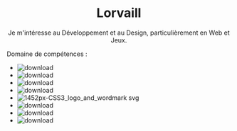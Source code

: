 <h1 align="center">Lorvaill</h1>


<p align="center">
  Je m'intéresse au Développement et au Design, particulièrement en Web et Jeux.  
</p>


Domaine de compétences :
- ![download](https://user-images.githubusercontent.com/96297088/205582573-b07fa111-6add-4991-bbe2-8a108756b487.png)
- ![download](https://user-images.githubusercontent.com/96297088/205582841-7b1695d2-ddbc-42bf-8ff4-ac7b0e2fb975.png)
- ![download](https://user-images.githubusercontent.com/96297088/205584146-76818546-abb3-4e5c-83c0-c2dfbf319c44.png)
- ![download](https://user-images.githubusercontent.com/96297088/205583831-4a023fa0-3932-4309-b4c8-6d8a7783b0c0.png)
- ![1452px-CSS3_logo_and_wordmark svg](https://user-images.githubusercontent.com/96297088/205583878-48cd51b9-14b2-4464-aca9-bcf8f170289e.png)
- ![download](https://user-images.githubusercontent.com/96297088/205583907-2199be3e-bb68-4d56-a532-d24eadafe6fd.png)
- ![download](https://user-images.githubusercontent.com/96297088/205583945-49bc2037-7762-4fd4-ad0b-4760a11956a9.png)
- ![download](https://user-images.githubusercontent.com/96297088/205584146-76818546-abb3-4e5c-83c0-c2dfbf319c44.png)
